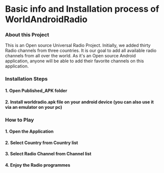 # Basic info and Installation process of WorldAndroidRadio

### About this Project
This is an Open source Universal Radio Project. Initially, we added thirty Radio channels from three countries. It is our goal to add all available radio channels from all over the world. As it's an Open source Android application, anyone will be able to add their favorite channels on this application.

### Installation Steps
#### 1. Open Published_APK folder
#### 2. Install worldradio.apk file on your android device (you can also use it via an emulator on your pc)

### How to Play
#### 1. Open the Application
#### 2. Select Country from Country list
#### 3. Select Radio Channel from Channel list
#### 4. Enjoy the Radio programmes
